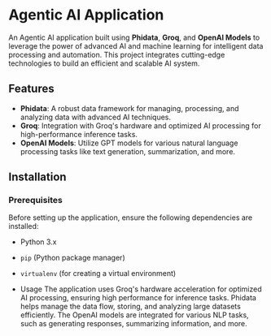 # Agentic AI Application

An Agentic AI application built using **Phidata**, **Groq**, and **OpenAI Models** to leverage the power of advanced AI and machine learning for intelligent data processing and automation. This project integrates cutting-edge technologies to build an efficient and scalable AI system.

## Features

- **Phidata**: A robust data framework for managing, processing, and analyzing data with advanced AI techniques.
- **Groq**: Integration with Groq's hardware and optimized AI processing for high-performance inference tasks.
- **OpenAI Models**: Utilize GPT models for various natural language processing tasks like text generation, summarization, and more.

## Installation

### Prerequisites

Before setting up the application, ensure the following dependencies are installed:

- Python 3.x
- `pip` (Python package manager)
- `virtualenv` (for creating a virtual environment)

- Usage
The application uses Groq's hardware acceleration for optimized AI processing, ensuring high performance for inference tasks.
Phidata helps manage the data flow, storing, and analyzing large datasets efficiently.
The OpenAI models are integrated for various NLP tasks, such as generating responses, summarizing information, and more.
